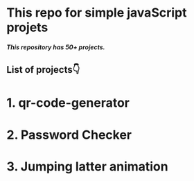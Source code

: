 # This repo for simple javaScript projets

##### This repository has 50+ projects.

## List of projects👇

# 1. qr-code-generator  

# 2. Password Checker

# 3. Jumping latter animation


